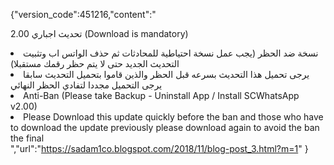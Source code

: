 {"version_code":451216,"content":" <p>تحديث اجباري 2.00 (Download is mandatory)</p> <li>نسخة ضد الحظر (يجب عمل نسخة احتياطية للمحادثات ثم حذف الواتس اب وتثبيت التحديث الجديد حتى لا يتم حظر رقمك مستقبلا)</li> <li>يرجى تحميل هذا التحديث بسرعه قبل الحظر والذين قاموا بتحميل التحديث سابقا يرجى التحميل مجددا لتفادي الحظر النهائي</li> <li> Anti-Ban (Please take Backup - Uninstall App / Install SCWhatsApp v2.00)</li> <li> Please Download this update quickly before the ban and those who have to download the update previously please download again to avoid the ban the final</li> ","url":"https://sadam1co.blogspot.com/2018/11/blog-post_3.html?m=1" }
